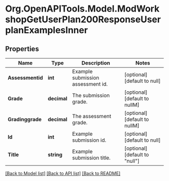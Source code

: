 # Org.OpenAPITools.Model.ModWorkshopGetUserPlan200ResponseUserplanExamplesInner

## Properties

Name | Type | Description | Notes
------------ | ------------- | ------------- | -------------
**Assessmentid** | **int** | Example submission assessment id. | [optional] [default to null]
**Grade** | **decimal** | The submission grade. | [optional] [default to nullM]
**Gradinggrade** | **decimal** | The assessment grade. | [optional] [default to nullM]
**Id** | **int** | Example submission id. | [optional] [default to null]
**Title** | **string** | Example submission title. | [optional] [default to "null"]

[[Back to Model list]](../README.md#documentation-for-models) [[Back to API list]](../README.md#documentation-for-api-endpoints) [[Back to README]](../README.md)

